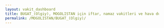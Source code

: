 ```yaml
---
layout: vakit_dashboard
title: BUGAT_(Olgiy), MOGOLISTAN için iftar, namaz vakitleri ve hava durumu - ilçe/eyalet seç
permalink: /MOGOLISTAN/BUGAT_(Olgiy)/
---
```


<script type="text/javascript">
  var GLOBAL_COUNTRY = 'MOGOLISTAN';
  var GLOBAL_CITY = 'BUGAT_(Olgiy)';
  var GLOBAL_STATE = '';
  var lat = 72;
  var lon = 21;
</script>
